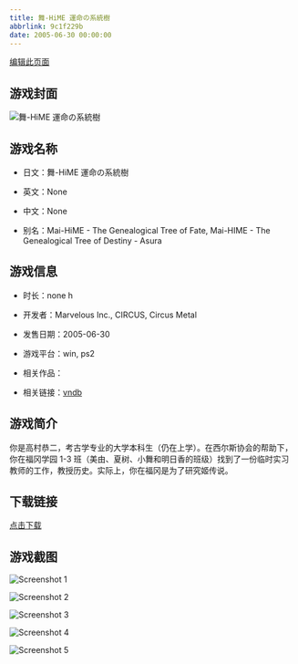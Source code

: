 ```yaml
---
title: 舞-HiME 運命の系統樹
abbrlink: 9c1f229b
date: 2005-06-30 00:00:00
---
```

[编辑此页面](https://github.com/ACG-3/ADV3-source/blob/main/source/_posts/games/%E8%88%9E-HiME%20%E9%81%8B%E5%91%BD%E3%81%AE%E7%B3%BB%E7%B5%B1%E6%A8%B9.md)

## 游戏封面

![舞-HiME 運命の系統樹](https://pan.timero.xyz/d/onedrive/img_lib_001/%E8%88%9E-HiME%20%E9%81%8B%E5%91%BD%E3%81%AE%E7%B3%BB%E7%B5%B1%E6%A8%B9_cover.avif)


## 游戏名称

- 日文：舞-HiME 運命の系統樹
- 英文：None
- 中文：None

- 别名：Mai-HiME - The Genealogical Tree of Fate, Mai-HIME - The Genealogical Tree of Destiny - Asura


## 游戏信息

- 时长：none h
- 开发者：Marvelous Inc., CIRCUS, Circus Metal
- 发售日期：2005-06-30
- 游戏平台：win, ps2
- 相关作品：

- 相关链接：[vndb](https://vndb.org/v65)


## 游戏简介

你是高村恭二，考古学专业的大学本科生（仍在上学）。在西尔斯协会的帮助下，你在福冈学园 1-3 班（美由、夏树、小舞和明日香的班级）找到了一份临时实习教师的工作，教授历史。实际上，你在福冈是为了研究姬传说。




## 下载链接

[点击下载](https://pan.timero.xyz/onedrive/adv_lib_001/%E8%88%9E-HiME%20%E9%81%8B%E5%91%BD%E3%81%AE%E7%B3%BB%E7%B5%B1%E6%A8%B9)


## 游戏截图


![Screenshot 1](https://pan.timero.xyz/d/onedrive/img_lib_001/%E8%88%9E-HiME%20%E9%81%8B%E5%91%BD%E3%81%AE%E7%B3%BB%E7%B5%B1%E6%A8%B9_Screenshot_1.avif)

![Screenshot 2](https://pan.timero.xyz/d/onedrive/img_lib_001/%E8%88%9E-HiME%20%E9%81%8B%E5%91%BD%E3%81%AE%E7%B3%BB%E7%B5%B1%E6%A8%B9_Screenshot_2.avif)

![Screenshot 3](https://pan.timero.xyz/d/onedrive/img_lib_001/%E8%88%9E-HiME%20%E9%81%8B%E5%91%BD%E3%81%AE%E7%B3%BB%E7%B5%B1%E6%A8%B9_Screenshot_3.avif)

![Screenshot 4](https://pan.timero.xyz/d/onedrive/img_lib_001/%E8%88%9E-HiME%20%E9%81%8B%E5%91%BD%E3%81%AE%E7%B3%BB%E7%B5%B1%E6%A8%B9_Screenshot_4.avif)

![Screenshot 5](https://pan.timero.xyz/d/onedrive/img_lib_001/%E8%88%9E-HiME%20%E9%81%8B%E5%91%BD%E3%81%AE%E7%B3%BB%E7%B5%B1%E6%A8%B9_Screenshot_5.avif)

